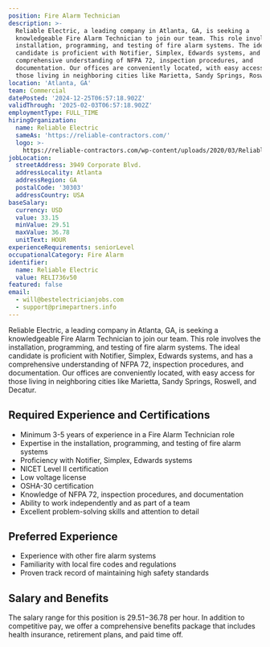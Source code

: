 ```yaml
---
position: Fire Alarm Technician
description: >-
  Reliable Electric, a leading company in Atlanta, GA, is seeking a
  knowledgeable Fire Alarm Technician to join our team. This role involves the
  installation, programming, and testing of fire alarm systems. The ideal
  candidate is proficient with Notifier, Simplex, Edwards systems, and has a
  comprehensive understanding of NFPA 72, inspection procedures, and
  documentation. Our offices are conveniently located, with easy access for
  those living in neighboring cities like Marietta, Sandy Springs, Rosw...
location: 'Atlanta, GA'
team: Commercial
datePosted: '2024-12-25T06:57:18.902Z'
validThrough: '2025-02-03T06:57:18.902Z'
employmentType: FULL_TIME
hiringOrganization:
  name: Reliable Electric
  sameAs: 'https://reliable-contractors.com/'
  logo: >-
    https://reliable-contractors.com/wp-content/uploads/2020/03/Reliable-Electric-Logo.jpg
jobLocation:
  streetAddress: 3949 Corporate Blvd.
  addressLocality: Atlanta
  addressRegion: GA
  postalCode: '30303'
  addressCountry: USA
baseSalary:
  currency: USD
  value: 33.15
  minValue: 29.51
  maxValue: 36.78
  unitText: HOUR
experienceRequirements: seniorLevel
occupationalCategory: Fire Alarm
identifier:
  name: Reliable Electric
  value: RELI736v50
featured: false
email:
  - will@bestelectricianjobs.com
  - support@primepartners.info
---
```




Reliable Electric, a leading company in Atlanta, GA, is seeking a knowledgeable Fire Alarm Technician to join our team. This role involves the installation, programming, and testing of fire alarm systems. The ideal candidate is proficient with Notifier, Simplex, Edwards systems, and has a comprehensive understanding of NFPA 72, inspection procedures, and documentation. Our offices are conveniently located, with easy access for those living in neighboring cities like Marietta, Sandy Springs, Roswell, and Decatur.

## Required Experience and Certifications

- Minimum 3-5 years of experience in a Fire Alarm Technician role
- Expertise in the installation, programming, and testing of fire alarm systems
- Proficiency with Notifier, Simplex, Edwards systems
- NICET Level II certification
- Low voltage license
- OSHA-30 certification
- Knowledge of NFPA 72, inspection procedures, and documentation
- Ability to work independently and as part of a team
- Excellent problem-solving skills and attention to detail

## Preferred Experience

- Experience with other fire alarm systems
- Familiarity with local fire codes and regulations
- Proven track record of maintaining high safety standards

## Salary and Benefits

The salary range for this position is $29.51-$36.78 per hour. In addition to competitive pay, we offer a comprehensive benefits package that includes health insurance, retirement plans, and paid time off.
